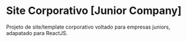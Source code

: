 # Site Corporativo [Junior Company]

Projeto de site/template corporativo voltado para empresas juniors, adapatado para ReactJS.

